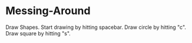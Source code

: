 # Messing-Around
Draw Shapes.  Start drawing by hitting spacebar. 
  Draw circle by hitting "c".
  Draw square by hitting "s".
